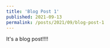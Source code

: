 ```yaml
---
title: 'Blog Post 1'
published: 2021-09-13
permalink: /posts/2021/09/blog-post-1
---
```


It's a blog post!!!!

